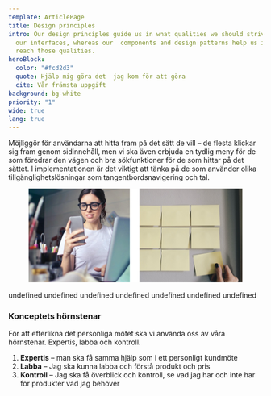 ```yaml
---
template: ArticlePage
title: Design principles
intro: Our design principles guide us in what qualities we should strive for in
  our interfaces, whereas our  components and design patterns help us in how to
  reach those qualities.
heroBlock:
  color: "#fcd2d3"
  quote: Hjälp mig göra det  jag kom för att göra
  cite: Vår främsta uppgift
background: bg-white
priority: "1"
wide: true
lang: true
---
```

<section>
<Collapse title="Upplevelsen är utformad för denna kanal                                                                      The experience is designed for this channel"><span class="content">Möjliggör för användarna att hitta fram på det sätt de vill – de flesta klickar sig fram genom sidinnehåll, men vi ska även erbjuda en tydlig meny för de som föredrar den vägen och bra sökfunktioner för de som hittar på det sättet. I implementationen är det viktigt att tänka på de som använder olika tillgänglighetslösningar som tangentbordsnavigering och tal.

<figure class="Image Image__border"><img src="/img/regularv2.jpg" srcset="/img/regularv2.jpg 2x" alt="alt"><figcaption><div class="Image__caption"></div></figcaption></figure></span></Collapse>
<Collapse title="2. Varje sida har ett primärt syfte"><span class="content"></span></Collapse>
<Collapse title="3. Handling och funktion före information"><span class="content">undefined</span></Collapse>
<Collapse title="4. Alla hittar rätt på olika sätt"><span class="content">undefined</span></Collapse>
<Collapse title="5. Styrkan i det personliga och lokala återspeglas i det digitala"><span class="content">undefined</span></Collapse>
<Collapse title="6. Relevanta, men få, erbjudanden i en naturlig kontext"><span class="content">undefined</span></Collapse>
<Collapse title="7. Möt mig utifrån det ni vet eller borde veta om mig"><span class="content">undefined</span></Collapse>
<Collapse title="8. Jag känner att jag är på Länsförsäkringar"><span class="content">undefined</span></Collapse>
<Collapse title="9. Personalisering är alltid kundens val"><span class="content">undefined</span></Collapse>
</section>

### Konceptets hörnstenar

För att efterlikna det personliga mötet ska vi använda oss av våra hörnstenar. Expertis, labba och kontroll.

1. **Expertis** – man ska få samma hjälp som i ett personligt kundmöte
2. **Labba** – Jag ska kunna labba och förstå produkt och pris
3. **Kontroll** – Jag ska få överblick och kontroll, se vad jag har och inte har för produkter vad jag behöver